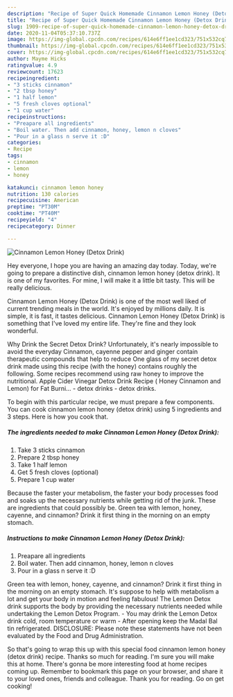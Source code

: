 ```yaml
---
description: "Recipe of Super Quick Homemade Cinnamon Lemon Honey (Detox Drink)"
title: "Recipe of Super Quick Homemade Cinnamon Lemon Honey (Detox Drink)"
slug: 1909-recipe-of-super-quick-homemade-cinnamon-lemon-honey-detox-drink
date: 2020-11-04T05:37:10.737Z
image: https://img-global.cpcdn.com/recipes/614e6ff1ee1cd323/751x532cq70/cinnamon-lemon-honey-detox-drink-recipe-main-photo.jpg
thumbnail: https://img-global.cpcdn.com/recipes/614e6ff1ee1cd323/751x532cq70/cinnamon-lemon-honey-detox-drink-recipe-main-photo.jpg
cover: https://img-global.cpcdn.com/recipes/614e6ff1ee1cd323/751x532cq70/cinnamon-lemon-honey-detox-drink-recipe-main-photo.jpg
author: Mayme Hicks
ratingvalue: 4.9
reviewcount: 17623
recipeingredient:
- "3 sticks cinnamon"
- "2 tbsp honey"
- "1 half lemon"
- "5 fresh cloves optional"
- "1 cup water"
recipeinstructions:
- "Preapare all ingredients"
- "Boil water. Then add cinnamon, honey, lemon n cloves"
- "Pour in a glass n serve it :D"
categories:
- Recipe
tags:
- cinnamon
- lemon
- honey

katakunci: cinnamon lemon honey 
nutrition: 130 calories
recipecuisine: American
preptime: "PT30M"
cooktime: "PT40M"
recipeyield: "4"
recipecategory: Dinner

---
```



![Cinnamon Lemon Honey (Detox Drink)](https://img-global.cpcdn.com/recipes/614e6ff1ee1cd323/751x532cq70/cinnamon-lemon-honey-detox-drink-recipe-main-photo.jpg)

Hey everyone, I hope you are having an amazing day today. Today, we're going to prepare a distinctive dish, cinnamon lemon honey (detox drink). It is one of my favorites. For mine, I will make it a little bit tasty. This will be really delicious.

Cinnamon Lemon Honey (Detox Drink) is one of the most well liked of current trending meals in the world. It's enjoyed by millions daily. It is simple, it is fast, it tastes delicious. Cinnamon Lemon Honey (Detox Drink) is something that I've loved my entire life. They're fine and they look wonderful.

Why Drink the Secret Detox Drink? Unfortunately, it&#39;s nearly impossible to avoid the everyday Cinnamon, cayenne pepper and ginger contain therapeutic compounds that help to reduce One glass of my secret detox drink made using this recipe (with the honey) contains roughly the following. Some recipes recommend using raw honey to improve the nutritional. Apple Cider Vinegar Detox Drink Recipe ( Honey Cinnamon and Lemon) for Fat Burni… - detox drinks - detox drinks.


To begin with this particular recipe, we must prepare a few components. You can cook cinnamon lemon honey (detox drink) using 5 ingredients and 3 steps. Here is how you cook that.

<!--inarticleads1-->

##### The ingredients needed to make Cinnamon Lemon Honey (Detox Drink):

1. Take 3 sticks cinnamon
1. Prepare 2 tbsp honey
1. Take 1 half lemon
1. Get 5 fresh cloves (optional)
1. Prepare 1 cup water


Because the faster your metabolism, the faster your body processes food and soaks up the necessary nutrients while getting rid of the junk. These are ingredients that could possibly be. Green tea with lemon, honey, cayenne, and cinnamon? Drink it first thing in the morning on an empty stomach. 

<!--inarticleads2-->

##### Instructions to make Cinnamon Lemon Honey (Detox Drink):

1. Preapare all ingredients
1. Boil water. Then add cinnamon, honey, lemon n cloves
1. Pour in a glass n serve it :D


Green tea with lemon, honey, cayenne, and cinnamon? Drink it first thing in the morning on an empty stomach. It&#39;s suppose to help with metabolism a lot and get your body in motion and feeling fabulous! The Lemon Detox drink supports the body by providing the necessary nutrients needed while undertaking the Lemon Detox Program. - You may drink the Lemon Detox drink cold, room temperature or warm - After opening keep the Madal Bal tin refrigerated. DISCLOSURE: Please note these statements have not been evaluated by the Food and Drug Administration. 

So that's going to wrap this up with this special food cinnamon lemon honey (detox drink) recipe. Thanks so much for reading. I'm sure you will make this at home. There's gonna be more interesting food at home recipes coming up. Remember to bookmark this page on your browser, and share it to your loved ones, friends and colleague. Thank you for reading. Go on get cooking!
